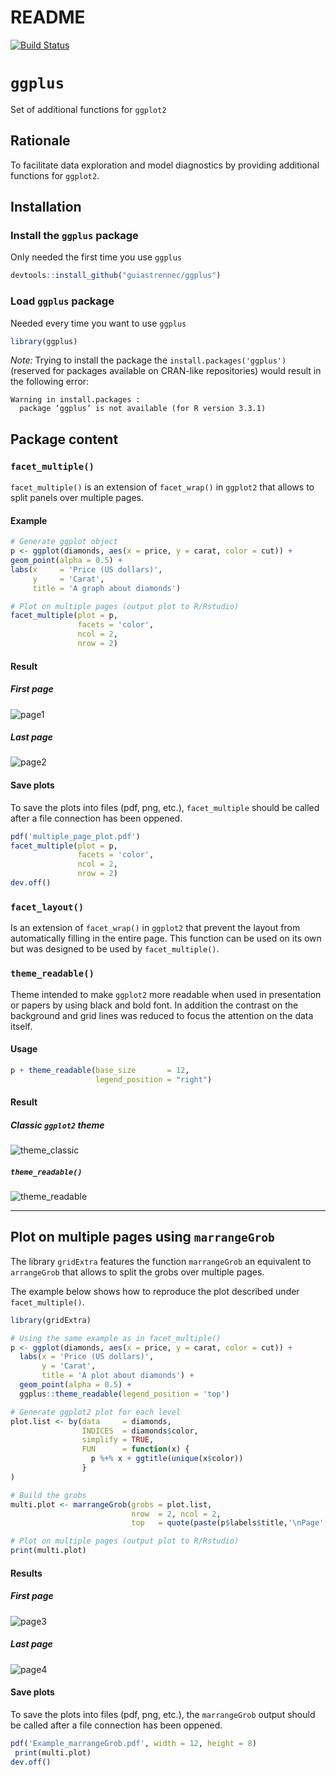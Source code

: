 README
================

[![Build Status](https://travis-ci.org/guiastrennec/ggplus.svg?branch=master)](https://travis-ci.org/guiastrennec/ggplus)

`ggplus`
========

Set of additional functions for `ggplot2`

Rationale
---------

To facilitate data exploration and model diagnostics by providing additional functions for `ggplot2`.

Installation
------------

### Install the `ggplus` package

Only needed the first time you use `ggplus`

``` r
devtools::install_github("guiastrennec/ggplus")
```

### Load `ggplus` package

Needed every time you want to use `ggplus`

``` r
library(ggplus)
```

*Note:* Trying to install the package the `install.packages('ggplus')` (reserved for packages available on CRAN-like repositories) would result in the following error:

    Warning in install.packages :
      package ‘ggplus’ is not available (for R version 3.3.1)

Package content
---------------

### `facet_multiple()`

`facet_multiple()` is an extension of `facet_wrap()` in `ggplot2` that allows to split panels over multiple pages.

#### Example

``` r
# Generate ggplot object
p <- ggplot(diamonds, aes(x = price, y = carat, color = cut)) +
geom_point(alpha = 0.5) +
labs(x     = 'Price (US dollars)',
     y     = 'Carat',
     title = 'A graph about diamonds')

# Plot on multiple pages (output plot to R/Rstudio)
facet_multiple(plot = p, 
               facets = 'color', 
               ncol = 2, 
               nrow = 2)
```

#### Result

##### First page

![page1](inst/img/facet_multiple-1.jpg)

##### Last page

![page2](inst/img/facet_multiple-2.jpg)

#### Save plots

To save the plots into files (pdf, png, etc.), `facet_multiple` should be called after a file connection has been oppened.

``` r
pdf('multiple_page_plot.pdf')
facet_multiple(plot = p, 
               facets = 'color', 
               ncol = 2, 
               nrow = 2)
dev.off()
```

### `facet_layout()`

Is an extension of `facet_wrap()` in `ggplot2` that prevent the layout from automatically filling in the entire page. This function can be used on its own but was designed to be used by `facet_multiple()`.

### `theme_readable()`

Theme intended to make `ggplot2` more readable when used in presentation or papers by using black and bold font. In addition the contrast on the background and grid lines was reduced to focus the attention on the data itself.

#### Usage

``` r
p + theme_readable(base_size       = 12,
                   legend_position = "right")
```

#### Result

##### Classic `ggplot2` theme

![theme\_classic](inst/img/theme_classic-1.jpg)

##### `theme_readable()`

![theme\_readable](inst/img/theme_readable-1.jpg)

------------------------------------------------------------------------

Plot on multiple pages using `marrangeGrob`
-------------------------------------------

The library `gridExtra` features the function `marrangeGrob` an equivalent to `arrangeGrob` that allows to split the grobs over multiple pages.

The example below shows how to reproduce the plot described under `facet_multiple()`.

``` r
library(gridExtra)

# Using the same example as in facet_multiple()
p <- ggplot(diamonds, aes(x = price, y = carat, color = cut)) +
  labs(x = 'Price (US dollars)',
       y = 'Carat', 
       title = 'A plot about diamonds') +
  geom_point(alpha = 0.5) + 
  ggplus::theme_readable(legend_position = 'top')

# Generate ggplot2 plot for each level
plot.list <- by(data     = diamonds,
                INDICES  = diamonds$color,
                simplify = TRUE,
                FUN      = function(x) {
                  p %+% x + ggtitle(unique(x$color))
                }
)

# Build the grobs
multi.plot <- marrangeGrob(grobs = plot.list,
                           nrow  = 2, ncol = 2,
                           top   = quote(paste(p$labels$title,'\nPage', g, 'of', pages)))

# Plot on multiple pages (output plot to R/Rstudio)
print(multi.plot)
```

#### Results

##### First page

![page3](inst/img/marrangeGrob-1.jpg)

##### Last page

![page4](inst/img/marrangeGrob-2.jpg)

#### Save plots

To save the plots into files (pdf, png, etc.), the `marrangeGrob` output should be called after a file connection has been oppened.

``` r
pdf('Example_marrangeGrob.pdf', width = 12, height = 8)
 print(multi.plot)
dev.off()
```
